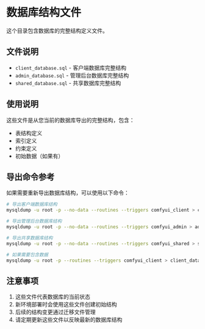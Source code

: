# 数据库结构文件

这个目录包含数据库的完整结构定义文件。

## 文件说明

- `client_database.sql` - 客户端数据库完整结构
- `admin_database.sql` - 管理后台数据库完整结构  
- `shared_database.sql` - 共享数据库完整结构

## 使用说明

这些文件是从您当前的数据库导出的完整结构，包含：
- 表结构定义
- 索引定义
- 约束定义
- 初始数据（如果有）

## 导出命令参考

如果需要重新导出数据库结构，可以使用以下命令：

```bash
# 导出客户端数据库结构
mysqldump -u root -p --no-data --routines --triggers comfyui_client > client_database.sql

# 导出管理后台数据库结构
mysqldump -u root -p --no-data --routines --triggers comfyui_admin > admin_database.sql

# 导出共享数据库结构
mysqldump -u root -p --no-data --routines --triggers comfyui_shared > shared_database.sql

# 如果需要包含数据
mysqldump -u root -p --routines --triggers comfyui_client > client_database_with_data.sql
```

## 注意事项

1. 这些文件代表数据库的当前状态
2. 新环境部署时会使用这些文件创建初始结构
3. 后续的结构变更通过迁移文件管理
4. 请定期更新这些文件以反映最新的数据库结构
